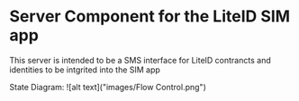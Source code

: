 # Server Component for the LiteID SIM app

This server is intended to be a SMS interface for LiteID contrancts and identities to be intgrited into the SIM app

State Diagram:
![alt text]("images/Flow Control.png")